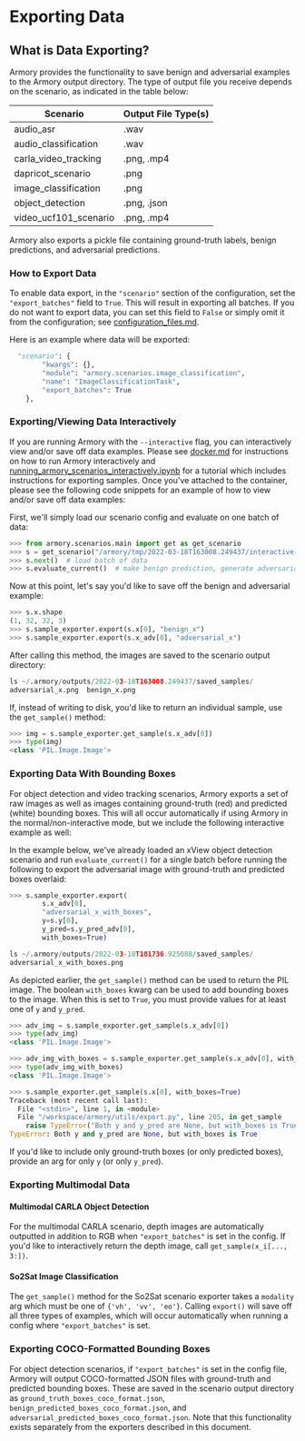 # Exporting Data
## What is Data Exporting?

Armory provides the functionality to save benign and adversarial examples to the Armory output directory. The type of output file you receive depends on the scenario, as indicated in the table below:

| Scenario               | Output File Type(s) |
|------------------------|---------------------|
| audio_asr              | .wav                |
| audio_classification   | .wav                |          |
| carla_video_tracking   | .png, .mp4          |
| dapricot_scenario      | .png                |
| image_classification   | .png                |
| object_detection       | .png, .json         |
| video_ucf101_scenario  | .png, .mp4          |

Armory also exports a pickle file containing ground-truth labels, benign predictions, and adversarial predictions.


### How to Export Data
To enable data export, in the `"scenario"` section of the configuration, set the `"export_batches"` field to `True`. This will result in exporting all batches. If you do not want to export data, you can set this field to `False` or simply omit it from the configuration; see [configuration_files.md](configuration_files.md#exporting-data).

Here is an example where data will be exported:

```python
  "scenario": {
        "kwargs": {},
        "module": "armory.scenarios.image_classification",
        "name": "ImageClassificationTask",
        "export_batches": True
    },

```


### Exporting/Viewing Data Interactively
If you are running Armory with the `--interactive` flag, you can interactively view and/or save off data examples.
Please see [docker.md](docker.md#interactive-use) for instructions on how to run Armory interactively and [running_armory_scenarios_interactively.ipynb](../notebooks/running_armory_scenarios_interactively.ipynb) for a tutorial which includes instructions for exporting samples. Once you've attached
to the container, please see the following code snippets for an example of how to view and/or save off data examples:

First, we'll simply load our scenario config and evaluate on one batch of data:
```python
>>> from armory.scenarios.main import get as get_scenario
>>> s = get_scenario("/armory/tmp/2022-03-18T163008.249437/interactive-config.json").load()  # load config
>>> s.next()  # load batch of data
>>> s.evaluate_current()  # make benign prediction, generate adversarial sample, make adversarial prediction
```

Now at this point, let's say you'd like to save off the benign and adversarial example:
```python
>>> s.x.shape
(1, 32, 32, 3)
>>> s.sample_exporter.export(s.x[0], "benign_x")
>>> s.sample_exporter.export(s.x_adv[0], "adversarial_x")
```

After calling this method, the images are saved to the scenario output directory:
```python
ls ~/.armory/outputs/2022-03-18T163008.249437/saved_samples/
adversarial_x.png  benign_x.png
```

If, instead of writing to disk, you'd like to return an individual sample, use the `get_sample()` method:
```python
>>> img = s.sample_exporter.get_sample(s.x_adv[0])
>>> type(img)
<class 'PIL.Image.Image'>
```

### Exporting Data With Bounding Boxes
For object detection and video tracking scenarios, Armory exports a set of raw images as well as images containing ground-truth (red)
and predicted (white) bounding boxes. This will all occur automatically if using Armory in the normal/non-interactive mode, but we include
the following interactive example as well:

In the example below, we've already loaded an xView object detection scenario and run `evaluate_current()` for a single batch before running the following to export
the adversarial image with ground-truth and predicted boxes overlaid:
```python
>>> s.sample_exporter.export(
        s.x_adv[0],
        "adversarial_x_with_boxes",
        y=s.y[0],
        y_pred=s.y_pred_adv[0],
        with_boxes=True)
```


```python
ls ~/.armory/outputs/2022-03-18T181736.925088/saved_samples/
adversarial_x_with_boxes.png
```

As depicted earlier, the `get_sample()` method can be used to return the PIL image. The boolean `with_boxes` kwarg can be used to add
bounding boxes to the image. When this is set to `True`, you must provide values for at least one of `y` and `y_pred`.
```python
>>> adv_img = s.sample_exporter.get_sample(s.x_adv[0])
>>> type(adv_img)
<class 'PIL.Image.Image'>

>>> adv_img_with_boxes = s.sample_exporter.get_sample(s.x_adv[0], with_boxes=True, y=s.y[0], y_pred=s.y_pred_adv[0])
>>> type(adv_img_with_boxes)
<class 'PIL.Image.Image'>

>>> s.sample_exporter.get_sample(s.x[0], with_boxes=True)
Traceback (most recent call last):
  File "<stdin>", line 1, in <module>
  File "/workspace/armory/utils/export.py", line 205, in get_sample
    raise TypeError("Both y and y_pred are None, but with_boxes is True")
TypeError: Both y and y_pred are None, but with_boxes is True

```
If you'd like to include only ground-truth boxes (or only predicted boxes), provide an arg for only `y` (or only `y_pred`).


### Exporting Multimodal Data


#### Multimodal CARLA Object Detection
For the multimodal CARLA scenario, depth images are automatically outputted in addition to RGB when `"export_batches"` is set in the config. If you'd like to interactively return the depth image,
call `get_sample(x_i[..., 3:])`.


#### So2Sat Image Classification
The `get_sample()` method for the So2Sat scenario exporter takes a `modality` arg which must be one of `{'vh', 'vv', 'eo'}`. Calling `export()` will save off all three types of examples, which will occur automatically when running a config where `"export_batches"` is set.


### Exporting COCO-Formatted Bounding Boxes
For object detection scenarios, if `"export_batches"` is set in the config file, Armory will output COCO-formatted JSON
files with ground-truth and predicted bounding boxes. These are saved in the scenario output directory as
`ground_truth_boxes_coco_format.json`, `benign_predicted_boxes_coco_format.json`, and `adversarial_predicted_boxes_coco_format.json`. Note that
this functionality exists separately from the exporters described in this document.

